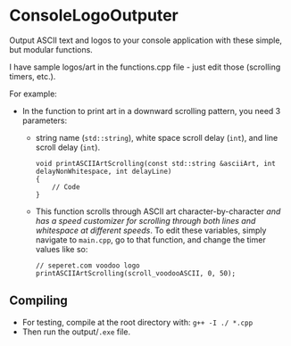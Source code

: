 # ConsoleLogoOutputer

Output ASCII text and logos to your console application with these simple, but modular functions.

I have sample logos/art in the functions.cpp file - just edit those (scrolling timers, etc.).

For example:

- In the function to print art in a downward scrolling pattern, you need 3 parameters:

    -   string name (`std::string`), white space scroll delay   (`int`), and line scroll delay (`int`).

        ````
        void printASCIIArtScrolling(const std::string &asciiArt, int delayNonWhitespace, int delayLine)
        {
            // Code
        }

        ````

    -   This function scrolls through ASCII art character-by-character *and has a speed customizer for scrolling through both lines and whitespace at different speeds*. To edit these variables, simply navigate to `main.cpp`, go to that function, and change the timer values like so:

        ````
        // seperet.com voodoo logo
        printASCIIArtScrolling(scroll_voodooASCII, 0, 50);
        
        ````

## Compiling

- For testing, compile at the root directory with: `g++ -I ./ *.cpp`
- Then run the output/`.exe` file.